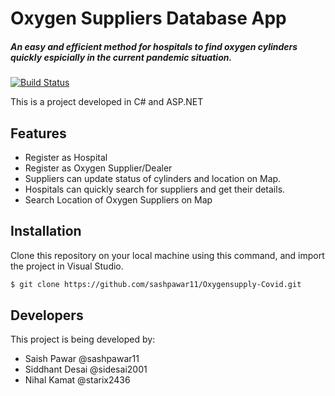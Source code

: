 # Oxygen Suppliers Database App 
##### An easy and efficient method for hospitals to find oxygen cylinders quickly espicially in the current pandemic situation.

[![Build Status](https://travis-ci.org/joemccann/dillinger.svg?branch=master)](https://travis-ci.org/joemccann/dillinger)

This is a project developed in C# and ASP.NET

## Features

- Register as Hospital
- Register as Oxygen Supplier/Dealer
- Suppliers can update status of cylinders and location on Map.
- Hospitals can quickly search for suppliers and get their details.
- Search Location of Oxygen Suppliers on Map

## Installation

Clone this repository on your local machine using this command, and import the project in Visual Studio.

```sh
$ git clone https://github.com/sashpawar11/Oxygensupply-Covid.git
```


## Developers

This project is being developed by:

- Saish Pawar @sashpawar11
- Siddhant Desai @sidesai2001
- Nihal Kamat @starix2436



